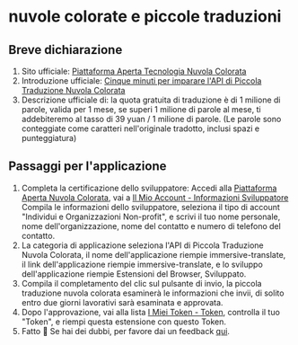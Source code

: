 # nuvole colorate e piccole traduzioni

## Breve dichiarazione

1. Sito ufficiale: [Piattaforma Aperta Tecnologia Nuvola Colorata](https://dashboard.caiyunapp.com/)
2. Introduzione ufficiale: [Cinque minuti per imparare l'API di Piccola Traduzione Nuvola Colorata](https://docs.caiyunapp.com/blog/2018/09/03/lingocloud-api/)
3. Descrizione ufficiale di: la quota gratuita di traduzione è di 1 milione di parole, valida per 1 mese, se superi 1 milione di parole al mese, ti addebiteremo al tasso di 39 yuan / 1 milione di parole. (Le parole sono conteggiate come caratteri nell'originale tradotto, inclusi spazi e punteggiatura)

## Passaggi per l'applicazione

1. Completa la certificazione dello sviluppatore: Accedi alla [Piattaforma Aperta Nuvola Colorata](https://dashboard.caiyunapp.com/), vai a [Il Mio Account - Informazioni Sviluppatore](https://dashboard.caiyunapp.com/user/user/info/) Compila le informazioni dello sviluppatore, seleziona il tipo di account "Individui e Organizzazioni Non-profit", e scrivi il tuo nome personale, nome dell'organizzazione, nome del contatto e numero di telefono del contatto.
2. La categoria di applicazione seleziona l'API di Piccola Traduzione Nuvola Colorata, il nome dell'applicazione riempie immersive-translate, il link dell'applicazione riempie immersive-translate, e lo sviluppo dell'applicazione riempie Estensioni del Browser, Sviluppato.
3. Compila il completamento del clic sul pulsante di invio, la piccola traduzione nuvola colorata esaminerà le informazioni che invii, di solito entro due giorni lavorativi sarà esaminata e approvata.
4. Dopo l'approvazione, vai alla lista [I Miei Token - Token](https://dashboard.caiyunapp.com/v1/token/), controlla il tuo "Token", e riempi questa estensione con questo Token.
5. Fatto 🎉 Se hai dei dubbi, per favore dai un feedback [qui](https://github.com/immersive-translate/immersive-translate/issues/137).